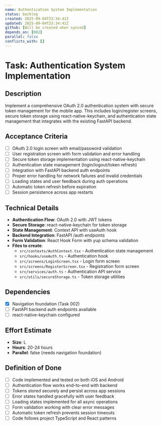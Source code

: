 ```yaml
---
name: Authentication System Implementation
status: backlog
created: 2025-09-04T23:34:41Z
updated: 2025-09-04T23:34:41Z
github: [Will be created when synced]
depends_on: [002]
parallel: false
conflicts_with: []
---
```


# Task: Authentication System Implementation

## Description

Implement a comprehensive OAuth 2.0 authentication system with secure token management for the mobile app. This includes login/register screens, secure token storage using react-native-keychain, and authentication state management that integrates with the existing FastAPI backend.

## Acceptance Criteria

- [ ] OAuth 2.0 login screen with email/password validation
- [ ] User registration screen with form validation and error handling
- [ ] Secure token storage implementation using react-native-keychain
- [ ] Authentication state management (login/logout/token refresh)
- [ ] Integration with FastAPI backend auth endpoints
- [ ] Proper error handling for network failures and invalid credentials
- [ ] Loading states and user feedback during auth operations
- [ ] Automatic token refresh before expiration
- [ ] Session persistence across app restarts

## Technical Details

- **Authentication Flow**: OAuth 2.0 with JWT tokens
- **Secure Storage**: react-native-keychain for token storage
- **State Management**: Context API with useAuth hook
- **Backend Integration**: FastAPI /auth endpoints
- **Form Validation**: React Hook Form with yup schema validation
- **Files to create**:
  - `src/contexts/AuthContext.tsx` - Authentication state management
  - `src/hooks/useAuth.ts` - Authentication hook
  - `src/screens/LoginScreen.tsx` - Login form screen
  - `src/screens/RegisterScreen.tsx` - Registration form screen
  - `src/services/auth.ts` - Authentication API service
  - `src/utils/secureStorage.ts` - Token storage utilities

## Dependencies

- [x] Navigation foundation (Task 002)
- [ ] FastAPI backend auth endpoints available
- [ ] react-native-keychain configured

## Effort Estimate

- **Size**: L
- **Hours**: 20-24 hours
- **Parallel**: false (needs navigation foundation)

## Definition of Done

- [ ] Code implemented and tested on both iOS and Android
- [ ] Authentication flow works end-to-end with backend
- [ ] Tokens stored securely and persist across app sessions
- [ ] Error states handled gracefully with user feedback
- [ ] Loading states implemented for all async operations
- [ ] Form validation working with clear error messages
- [ ] Automatic token refresh prevents session timeouts
- [ ] Code follows project TypeScript and React patterns
